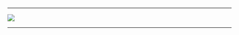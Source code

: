 <hr>
<detials>
  <p align = "left">
    <img src="https://wakatime.com/share/@59ae65b3-57f8-42c7-8077-20c1f661c52b/3675d6fb-550d-433b-ac3a-5c8519cfacd0.svg" />
  </p>
</detials>
<hr>



<!--
**Solcelle/Solcelle** is a ✨ _special_ ✨ repository because its `README.md` (this file) appears on your GitHub profile.

Here are some ideas to get you started:

- 🔭 I’m currently working on ...
- 🌱 I’m currently learning ...
- 👯 I’m looking to collaborate on ...
- 🤔 I’m looking for help with ...
- 💬 Ask me about ...
- 📫 How to reach me: ...
- 😄 Pronouns: ...
- ⚡ Fun fact: ...
-->
